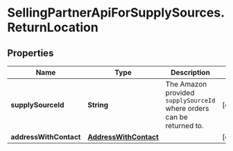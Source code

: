 # SellingPartnerApiForSupplySources.ReturnLocation

## Properties
Name | Type | Description | Notes
------------ | ------------- | ------------- | -------------
**supplySourceId** | **String** | The Amazon provided `supplySourceId` where orders can be returned to. | [optional] 
**addressWithContact** | [**AddressWithContact**](AddressWithContact.md) |  | [optional] 


